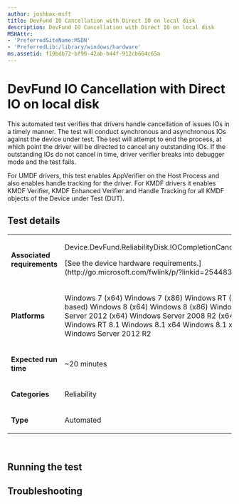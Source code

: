 ```yaml
---
author: joshbax-msft
title: DevFund IO Cancellation with Direct IO on local disk
description: DevFund IO Cancellation with Direct IO on local disk
MSHAttr:
- 'PreferredSiteName:MSDN'
- 'PreferredLib:/library/windows/hardware'
ms.assetid: f19bdb72-bf90-42ab-b44f-912cb664c65a
---
```


# DevFund IO Cancellation with Direct IO on local disk


This automated test verifies that drivers handle cancellation of issues IOs in a timely manner. The test will conduct synchronous and asynchronous IOs against the device under test. The test will attempt to end the process, at which point the driver will be directed to cancel any outstanding IOs. If the outstanding IOs do not cancel in time, driver verifier breaks into debugger mode and the test fails.

For UMDF drivers, this test enables AppVerifier on the Host Process and also enables handle tracking for the driver. For KMDF drivers it enables KMDF Verifier, KMDF Enhanced Verifier and Handle Tracking for all KMDF objects of the Device under Test (DUT).

## Test details


<table>
<colgroup>
<col width="50%" />
<col width="50%" />
</colgroup>
<tbody>
<tr class="odd">
<td><p><strong>Associated requirements</strong></p></td>
<td><p>Device.DevFund.ReliabilityDisk.IOCompletionCancellation</p>
<p>[See the device hardware requirements.](http://go.microsoft.com/fwlink/p/?linkid=254483)</p></td>
</tr>
<tr class="even">
<td><p><strong>Platforms</strong></p></td>
<td><p>Windows 7 (x64) Windows 7 (x86) Windows RT (ARM-based) Windows 8 (x64) Windows 8 (x86) Windows Server 2012 (x64) Windows Server 2008 R2 (x64) Windows RT 8.1 Windows 8.1 x64 Windows 8.1 x86 Windows Server 2012 R2</p></td>
</tr>
<tr class="odd">
<td><p><strong>Expected run time</strong></p></td>
<td><p>~20 minutes</p></td>
</tr>
<tr class="even">
<td><p><strong>Categories</strong></p></td>
<td><p>Reliability</p></td>
</tr>
<tr class="odd">
<td><p><strong>Type</strong></p></td>
<td><p>Automated</p></td>
</tr>
</tbody>
</table>

 

## Running the test


## Troubleshooting


 

 






